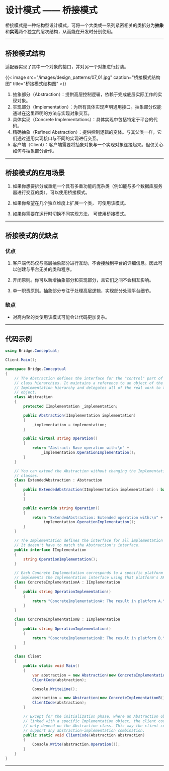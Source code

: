 # 设计模式 —— 桥接模式


桥接模式是一种结构型设计模式，可将一个大类或一系列紧密相关的类拆分为**抽象**和**实现**两个独立的层次结构，从而能在开发时分别使用。

---

## 桥接模式结构

适配器实现了其中一个对象的接口，并对另一个对象进行封装。

{{< image src="/images/design_patterns/07_01.jpg" caption="桥接模式结构图" title="桥接模式结构图" >}}

1. 抽象部分（Abstraction）：提供高层控制逻辑，依赖于完成底层实际工作的实现对象。
2. 实现部分（Implementation）：为所有具体实现声明通用接口。抽象部分仅能通过在这里声明的方法与实现对象交互。
3. 具体实现（Concrete Implementations）：具体实现中包括特定于平台的代码。
4. 精确抽象（Refined Abstraction）：提供控制逻辑的变体。与其父类一样，它们通过通用实现接口与不同的实现进行交互。
5. 客户端（Client）：客户端需要将抽象对象与一个实现对象连接起来。但仅关心如何与抽象部分合作。

---

## 桥接模式的应用场景

1. 如果你想要拆分或重组一个具有多重功能的庞杂类（例如能与多个数据库服务器进行交互的类），可以使用桥接模式。

2. 如果你希望在几个独立维度上扩展一个类， 可使用该模式。

3. 如果你需要在运行时切换不同实现方法， 可使用桥接模式。

---

## 桥接模式的优缺点

### 优点

1. 客户端代码仅与高层抽象部分进行互动，不会接触到平台的详细信息。因此可以创建与平台无关的类和程序。

2. 开闭原则。你可以新增抽象部分和实现部分，且它们之间不会相互影响。

3. 单一职责原则。抽象部分专注于处理高层逻辑，实现部分处理平台细节。

### 缺点

- 对高内聚的类使用该模式可能会让代码更加复杂。

---

## 代码示例

``` csharp
using Bridge.Conceptual;

Client.Main();

namespace Bridge.Conceptual
{
    // The Abstraction defines the interface for the "control" part of the two
    // class hierarchies. It maintains a reference to an object of the
    // Implementation hierarchy and delegates all of the real work to this
    // object.
    class Abstraction
    {
        protected IImplementation _implementation;

        public Abstraction(IImplementation implementation)
        {
            _implementation = implementation;
        }

        public virtual string Operation()
        {
            return "Abstract: Base operation with:\n" +
                _implementation.OperationImplementation();
        }
    }

    // You can extend the Abstraction without changing the Implementation
    // classes.
    class ExtendedAbstraction : Abstraction
    {
        public ExtendedAbstraction(IImplementation implementation) : base(implementation)
        {
        }

        public override string Operation()
        {
            return "ExtendedAbstraction: Extended operation with:\n" +
                _implementation.OperationImplementation();
        }
    }

    // The Implementation defines the interface for all implementation classes.
    // It doesn't have to match the Abstraction's interface.
    public interface IImplementation
    {
        string OperationImplementation();
    }

    // Each Concrete Implementation corresponds to a specific platform and
    // implements the Implementation interface using that platform's API.
    class ConcreteImplementationA : IImplementation
    {
        public string OperationImplementation()
        {
            return "ConcreteImplementationA: The result in platform A.\n";
        }
    }

    class ConcreteImplementationB : IImplementation
    {
        public string OperationImplementation()
        {
            return "ConcreteImplementationB: The result in platform B.\n";
        }
    }

    class Client
    {
        public static void Main()
        {
            var abstraction = new Abstraction(new ConcreteImplementationA());
            ClientCode(abstraction);

            Console.WriteLine();

            abstraction = new Abstraction(new ConcreteImplementationB());
            ClientCode(abstraction);
        }

        // Except for the initialization phase, where an Abstraction object gets
        // linked with a specific Implementation object, the client code should
        // only depend on the Abstraction class. This way the client code can
        // support any abstraction-implementation combination.
        public static void ClientCode(Abstraction abstraction)
        {
            Console.Write(abstraction.Operation());
        }
    }
}
```

---

